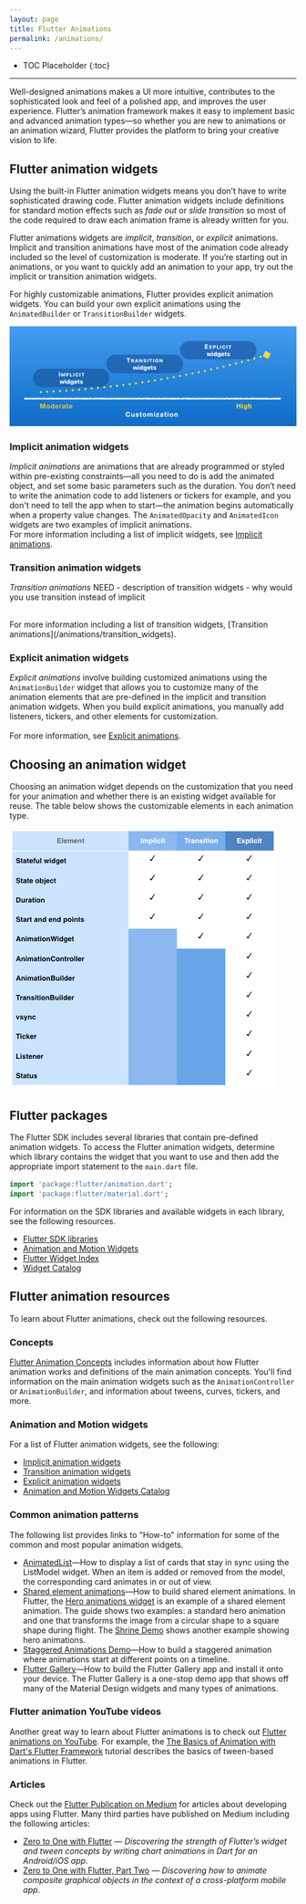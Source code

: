 ```yaml
---
layout: page
title: Flutter Animations
permalink: /animations/
---
```


* TOC Placeholder
{:toc}

__________________________________  

Well-designed animations makes a UI more intuitive, contributes to the sophisticated look and feel of a polished app, and improves the user experience. Flutter’s animation framework makes it easy to implement basic and advanced animation types—so whether you are new to animations or an animation wizard, Flutter provides the platform to bring your creative vision to life.

## Flutter animation widgets
Using the built-in Flutter animation widgets means you don’t have to write sophisticated drawing code. Flutter animation widgets include definitions for standard motion effects such as *fade out* or *slide transition* so most of the code required to draw each animation frame is already written for you.  

Flutter animations widgets are *implicit*, *transition*, or *explicit* animations. Implicit and transition animations have most of the animation code already included so the level of customization is moderate. If you’re starting out in animations, or you want to quickly add an animation to your app, try out the implicit or transition animation widgets.

For highly customizable animations, Flutter provides explicit animation widgets. You can build your own explicit animations using the `AnimatedBuilder` or `TransitionBuilder` widgets.

![Flutter animations](images/customization.png)
<br>


### Implicit animation widgets

 *Implicit animations* are animations that are already programmed or styled within pre-existing constraints—all you need to do is add the animated object, and set some basic parameters such as the duration. You don’t need to write the animation code to add listeners or tickers for example, and you don't need to tell the app when to start—the animation begins automatically when a property value changes. The `AnimatedOpacity` and `AnimatedIcon` widgets are two examples of implicit animations.
 <br>
 For more information including a list of implicit widgets, see [Implicit animations](/animations/implicit_widgets).


### Transition animation widgets

*Transition animations*   NEED - description of transition widgets - why would you use transition instead of implicit

<br>
For more information including a list of transition widgets, [Transition animations](/animations/transition_widgets).  


### Explicit animation widgets

 *Explicit animations* involve building customized animations using the `AnimationBuilder` widget that allows you to customize many of the animation elements that are pre-defined in the implicit and transition animation widgets. When you build explicit animations, you manually add listeners, tickers, and other elements for customization.  
 <br>
 For more information, see [Explicit animations](/animations/explicit_widgets).  

## Choosing an animation widget
Choosing an animation widget depends on the customization that you need for your animation and whether there is an existing widget available for reuse. The table below shows the customizable elements in each animation type.

![Flutter animations](images/animation_table4.png)
<br>


## Flutter packages
The Flutter SDK includes several libraries that contain pre-defined animation widgets. To access the Flutter animation widgets, determine which library contains the widget that you want to use and then add the appropriate import statement to the `main.dart` file.

```Dart
import 'package:flutter/animation.dart';
import 'package:flutter/material.dart';
```
For information on the SDK libraries and available widgets in each library, see the following resources.

* [Flutter SDK libraries](https://docs.flutter.io/index.html)  
* [Animation and Motion Widgets](/widgets/animation/)  
* [Flutter Widget Index](/widgets/widgetindex/)  
* [Widget Catalog](/widgets/)

## Flutter animation resources  
To learn about Flutter animations, check out the following resources.

### Concepts  
[Flutter Animation Concepts](/animations/concepts) includes information about how Flutter animation works and definitions of the main animation concepts. You'll find information on the main animation widgets such as the `AnimationController` or `AnimationBuilder`, and information about tweens, curves, tickers, and more.  


### Animation and Motion widgets  
For a list of Flutter animation widgets, see the following:
* [Implicit animation widgets](/animations/implicit_widgets)  
* [Transition animation widgets](/animations/transition_widgets)  
* [Explicit animation widgets](/animations/explicit_widgets)  
* [Animation and Motion Widgets Catalog](/widgets/animation/)  


### Common animation patterns  
The following list provides links to "How-to" information for some of the common and most popular animation widgets.  
* [AnimatedList](/catalog/samples/animated-list/)—How to display a list of cards that stay in sync using the  ListModel widget. When an item is added or removed from the model, the corresponding card animates in or out of view.
* [Shared element animations](/animations/hero-animations/)—How to build shared element animations. In Flutter, the [Hero animations widget](https://docs.flutter.io/flutter/widgets/Hero-class.html) is an example of a shared element animation. The guide shows two examples: a standard hero animation and one that transforms the image from a circular shape to a square shape during flight.  The [Shrine Demo](https://github.com/flutter/flutter/blob/master/examples/flutter_gallery/lib/demo/shrine_demo.dart) shows another example showing hero animations.
* [Staggered Animations Demo](/animations/staggered-animations/)—How to build a staggered animation where animations start at different points on a timeline.  
* [Flutter Gallery](https://github.com/flutter/flutter/tree/master/examples/flutter_gallery)—How to build the Flutter Gallery app and install it onto your device. The Flutter Gallery is a one-stop demo app that shows off many of the Material Design widgets and many types of animations.  

### Flutter animation YouTube videos  
Another great way to learn about Flutter animations is to check out [Flutter animations on YouTube](https://www.youtube.com/results?search_query=Flutter+animations). For example, the [The Basics of Animation with Dart's Flutter Framework](https://www.youtube.com/watch?v=5urRyqOwTuo) tutorial describes the basics of tween-based animations in Flutter.

### Articles  
Check out the [Flutter Publication on Medium](https://medium.com/google-developer-experts/introducing-the-flutterdoc-publication-3becc900b611.com) for articles about developing apps using Flutter. Many third parties have published on Medium including the following articles:  
* [Zero to One with Flutter](https://medium.com/flutter-io/zero-to-one-with-flutter-43b13fd7b354) — *Discovering the strength of Flutter’s widget and tween concepts by writing chart animations in Dart for an Android/iOS app*.  
* [Zero to One with Flutter, Part Two](https://medium.com/flutter-io/zero-to-one-with-flutter-part-two-5aa2f06655cb) — *Discovering how to animate composite graphical objects in the context of a cross-platform mobile app*.
